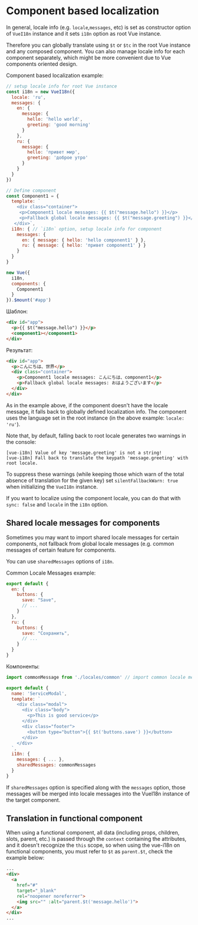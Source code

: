 # Component based localization

In general, locale info (e.g. `locale`,`messages`, etc) is set as constructor option of `VueI18n` instance and it sets `i18n` option as root Vue instance.

Therefore you can globally translate using `$t` or `$tc` in the root Vue instance and any composed component. You can also manage locale info for each component separately, which might be more convenient due to Vue components oriented design.

Component based localization example:

```js
// setup locale info for root Vue instance
const i18n = new VueI18n({
  locale: 'ru',
  messages: {
    en: {
      message: {
        hello: 'hello world',
        greeting: 'good morning'
      }
    },
    ru: {
      message: {
        hello: 'привет мир',
        greeting: 'доброе утро'
      }
    }
  }
})

// Define component
const Component1 = {
  template: `
    <div class="container">
     <p>Component1 locale messages: {{ $t("message.hello") }}</p>
     <p>Fallback global locale messages: {{ $t("message.greeting") }}</p>
   </div>`,
  i18n: { // `i18n` option, setup locale info for component
    messages: {
      en: { message: { hello: 'hello component1' } },
      ru: { message: { hello: 'привет component1' } }
    }
  }
}

new Vue({
  i18n,
  components: {
    Component1
  }
}).$mount('#app')
```

Шаблон:

```html
<div id="app">
  <p>{{ $t("message.hello") }}</p>
  <component1></component1>
</div>
```

Результат:

```html
<div id="app">
  <p>こんにちは、世界</p>
  <div class="container">
    <p>Component1 locale messages: こんにちは、component1</p>
    <p>Fallback global locale messages: おはようございます</p>
  </div>
</div>
```

As in the example above, if the component doesn't have the locale message, it falls back to globally defined localization info. The component uses the language set in the root instance (in the above example: `locale: 'ru'`).

Note that, by default, falling back to root locale generates two warnings in the console:

```console
[vue-i18n] Value of key 'message.greeting' is not a string!
[vue-i18n] Fall back to translate the keypath 'message.greeting' with root locale.
```

To suppress these warnings (while keeping those which warn of the total absence of translation for the given key) set `silentFallbackWarn: true` when initializing the `VueI18n` instance.

If you want to localize using the component locale, you can do that with `sync: false` and `locale` in the `i18n` option.

## Shared locale messages for components

Sometimes you may want to import shared locale messages for certain components, not fallback from global locale messages (e.g. common messages of certain feature for components.

You can use `sharedMessages` options of `i18n`.

Common Locale Messages example:
```js
export default {
  en: {
    buttons: {
      save: "Save",
      // ...
    }
  },
  ru: {
    buttons: {
      save: "Сохранить",
      // ...
    }
  }
}
```

Компоненты:

```js
import commonMessage from './locales/common' // import common locale messages

export default {
  name: 'ServiceModal',
  template: `
    <div class="modal">
      <div class="body">
        <p>This is good service</p>
      </div>
      <div class="footer">
        <button type="button">{{ $t('buttons.save') }}</button>
      </div>
    </div>
  `,
  i18n: {
    messages: { ... },
    sharedMessages: commonMessages
  }
}
```

If `sharedMessages` option is specified along with the `messages` option, those messages will be merged into locale messages into the VueI18n instance of the target component.

## Translation in functional component

When using a functional component, all data (including props, children, slots, parent, etc.) is passed through the `context` containing the attributes, and it doesn't recognize the `this` scope, so when using the vue-i18n on functional components, you must refer to `$t` as `parent.$t`, check the example below:

```html
...
<div>
  <a
    href="#"
    target="_blank"
    rel="noopener noreferrer">
    <img src="" :alt="parent.$t('message.hello')">
  </a>
</div>
...
```
